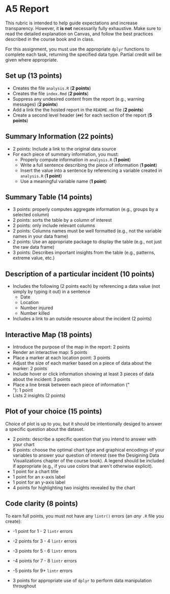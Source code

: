 # A5 Report
This rubric is intended to help guide expectations and increase transparency. However, it **is not** necessarily fully exhaustive. Make sure to read the detailed explanation on Canvas, and follow the best practices described in the course book and in class.

For this assignment, you must use the appropriate `dplyr` functions to complete each task, returning the specified data type. Partial credit will be given where appropriate. 

## Set up (**13 points**)
- Creates the file `analysis.R` (**2 points**)
- Creates the file `index.Rmd` (**2 points**)
- Suppress any undesired content from the report (e.g., warning messages) (**2 points**)
- Add a link the the hosted report in the `README.md` file (**2 points**)
- Create a second level header (`##`) for each section of the report (**5 points**)

## Summary Information (**22 points**)
- 2 points: Include a link to the original data source
- For each piece of summary information, you must:
    - Properly compute information in `analysis.R` (**1 point**)
    - Write a full sentence describing the piece of information (**1 point**)
    - Insert the value into a sentence by referencing a variable created in `analysis.R` (**1 point**)
    - Use a meaningful variable name (**1 point**)

## Summary Table (**14 points**)
- 3 points: properly computes aggregate information (e.g., groups by a selected column)
- 2 points: sorts the table by a column of interest
- 2 points: only include relevant columns
- 2 points: Columns names must be well formatted (e.g., not the variable names in your data frame)
- 2 points: Use an appropriate package to display the table (e.g., not just the raw data frame)
- 3 points: Describes important insights from the table (e.g., patterns, extreme value, etc.)

## Description of a particular incident (**10 points**)
- Includes the following (2 points each) by referencing a data value (not simply by typing it out) in a sentence
    - Date
    - Location
    - Number injured
    - Number killed
- Includes a link to an outside resource about the incident (2 points)

## Interactive Map (**18 points**)
- Introduce the purpose of the map in the report: 2 points 
- Render an interactive map: 5 points 
- Place a marker at each location point: 3 points
- Adjust the size of each marker based on a piece of data about the marker: 2 points
- Include hover or click information showing at least 3 pieces of data about the incident: 3 points
- Place a line break between each piece of information ("<br>"): 1 point
- Lists 2 insights (2 points)

## Plot of your choice (**15 points**)
Choice of plot is up to you, but it should be intentionally desiged to answer a specific question about the dataset. 
- 2 points: describe a specific question that you intend to answer with your chart
- 6 points: choose the optimal chart type and graphical encodings of your variables to answer your question of interest (see the Desigining Data Visualizations chapter of the course book). A legend should be included if appropriate (e.g., if you use colors that aren't otherwise explicit).
- 1 point for a chart title
- 1 point for an x-axis label
- 1 point for an y-axis label
- 4 points for highlighting two insights revealed by the chart

## Code clarity (**8 points**)
To earn full points, you must not have any `lintr()` errors (an _any_ `.R` file you create): 
- -1 point for 1 - 2 `lintr` errors
- -2 points for 3 - 4 `lintr` errors
- -3 points for 5 - 6 `lintr` errors
- -4 points for 7 - 8 `lintr` errors
- -5 points for 9+ `lintr` errors

- 3 points for appropriate use of `dplyr` to perform data manipulation throughout